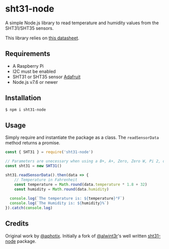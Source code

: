 # sht31-node

A simple Node.js library to read temperature and humidity values from the SHT31/SHT35 sensors.

This library relies on [this datasheet](http://www.mouser.com/ds/2/682/Sensirion_Humidity_Sensors_SHT3x_Datasheet_digital-1145192.pdf).

## Requirements

* A Raspberry Pi
* I2C must be enabled
* SHT31 or SHT35 sensor [Adafruit](https://www.adafruit.com/product/2857)
* Node.js v7.6 or newer

## Installation

```bash
$ npm i sht31-node
```

## Usage

Simply require and instantiate the package as a class. The `readSensorData` method returns a promise.

```javascript
const { SHT31 } = require('sht31-node')

// Parameters are unecessary when using a B+, A+, Zero, Zero W, Pi 2, or Pi 3
const sht31 = new SHT31()

sht31.readSensorData().then(data => {
    // Temperature in Fahrenheit
    const temperature = Math.round(data.temperature * 1.8 + 32)
    const humidity = Math.round(data.humidity)
    
  console.log(`The temperature is: ${temperature}°F`)
  console.log(`The Humidity is: ${humidity}%`)
}).catch(console.log)
```

## Credits

Original work by [@aphotix](https://github.com/aphotix). Initially a fork of [@alwint3r](https://github.com/alwint3r)'s well written [sht31-node](https://github.com/alwint3r/sht31-node) package.
